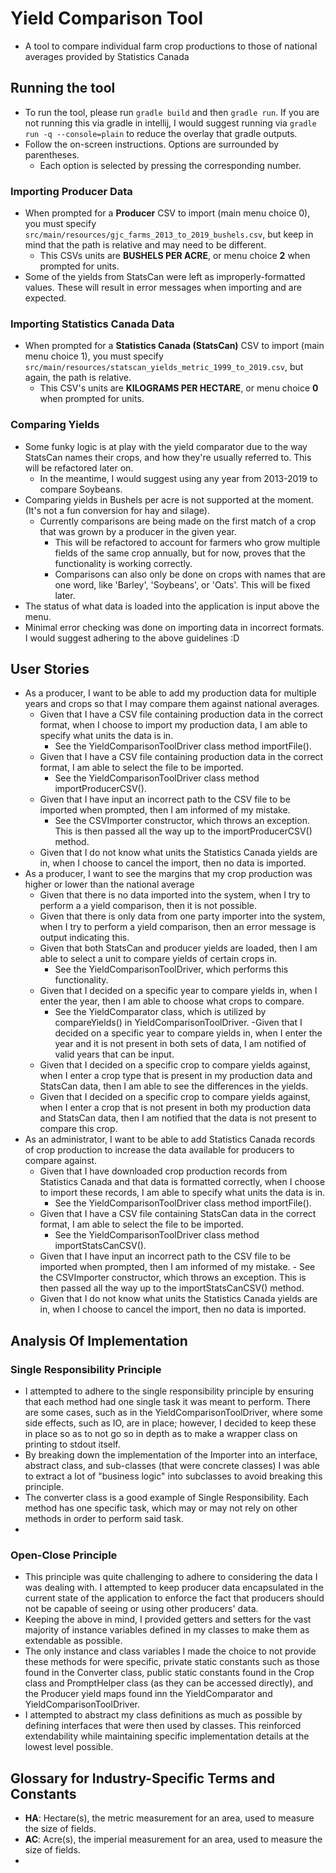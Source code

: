 # Yield Comparison Tool
- A tool to compare individual farm crop productions to those of national averages provided by Statistics Canada

## Running the tool
- To run the tool, please run `gradle build` and then `gradle run`. If you are not running this via gradle in intellij,
I would suggest running via `gradle run -q --console=plain` to reduce the overlay that gradle outputs.
- Follow the on-screen instructions. Options are surrounded by parentheses.
    - Each option is selected by pressing the corresponding number. 
### Importing Producer Data
- When prompted for a **Producer** CSV to import (main menu choice 0), you must specify `src/main/resources/gjc_farms_2013_to_2019_bushels.csv`, but keep in mind that the path is relative and may need to be different.
    - This CSVs units are **BUSHELS PER ACRE**, or menu choice **2** when prompted for units.
- Some of the yields from StatsCan were left as improperly-formatted values. These will result in error messages when importing and are expected.
    
### Importing Statistics Canada Data
- When prompted for a **Statistics Canada (StatsCan)** CSV to import (main menu choice 1), you must specify `src/main/resources/statscan_yields_metric_1999_to_2019.csv`, but again, the path is relative.
    - This CSV's units are **KILOGRAMS PER HECTARE**, or menu choice **0** when prompted for units.

### Comparing Yields
- Some funky logic is at play with the yield comparator due to the way StatsCan names their crops, and how they're usually referred to. This will be refactored later on.
    - In the meantime, I would suggest using any year from 2013-2019 to compare Soybeans.
- Comparing yields in Bushels per acre is not supported at the moment. (It's not a fun conversion for hay and silage).
    - Currently comparisons are being made on the first match of a crop that was grown by a producer in the given year.
        - This will be refactored to account for farmers who grow multiple fields of the same crop annually, but for now, proves that the functionality is working correctly.
        - Comparisons can also only be done on crops with names that are one word, like 'Barley', 'Soybeans', or 'Oats'. This will be fixed later.
- The status of what data is loaded into the application is input above the menu.
- Minimal error checking was done on importing data in incorrect formats. I would suggest adhering to the above guidelines :D

## User Stories
- As a producer, I want to be able to add my production data for multiple years and crops so that I may compare them against national averages.
    - Given that I have a CSV file containing production data in the correct format, when I choose to import my production data, I am able to specify what units the data is in.
        - See the YieldComparisonToolDriver class method importFile().
    - Given that I have a CSV file containing production data in the correct format, I am able to select the file to be imported.
        - See the YieldComparisonToolDriver class method importProducerCSV().
    - Given that I have input an incorrect path to the CSV file to be imported when prompted, then I am informed of my mistake.
        - See the CSVImporter constructor, which throws an exception. This is then passed all the way up to the importProducerCSV() method.
    - Given that I do not know what units the Statistics Canada yields are in, when I choose to cancel the import, then no data is imported.
- As a producer, I want to see the margins that my crop production was higher or lower than the national average
    - Given that there is no data imported into the system, when I try to perform a a yield comparison, then it is not possible.
    - Given that there is only data from one party importer into the system, when I try to perform a yield comparison, then an error message is output indicating this. 
    - Given that both StatsCan and producer yields are loaded, then I am able to select a unit to compare yields of certain crops in.
        - See the YieldComparisonToolDriver, which performs this functionality.
    - Given that I decided on a specific year to compare yields in, when I enter the year, then I am able to choose what crops to compare.
        - See the YieldComparator class, which is utilized by compareYields() in YieldComparisonToolDriver.
    -Given that I decided on a specific year to compare yields in, when I enter the year and it is not present in both sets of data, I am notified of valid years that can be input.
    - Given that I decided on a specific crop to compare yields against, when I enter a crop type that is present in my production data and StatsCan data, then I am able to see the differences in the yields.
    - Given that I decided on a specific crop to compare yields against, when I enter a crop that is not present in both my production data and StatsCan data, then I am notified that the data is not present to compare this crop.
- As an administrator, I want to be able to add Statistics Canada records of crop production to increase the data available for producers to compare against.
    - Given that I have downloaded crop production records from Statistics Canada and that data is formatted correctly, when I choose to import these records, I am able to specify what units the data is in.
         - See the YieldComparisonToolDriver class method importFile().
    - Given that I have a CSV file containing StatsCan data in the correct format, I am able to select the file to be imported.
         - See the YieldComparisonToolDriver class method importStatsCanCSV().
    - Given that I have input an incorrect path to the CSV file to be imported when prompted, then I am informed of my mistake.
            - See the CSVImporter constructor, which throws an exception. This is then passed all the way up to the importStatsCanCSV() method.
    - Given that I do not know what units the Statistics Canada yields are in, when I choose to cancel the import, then no data is imported.

## Analysis Of Implementation
### Single Responsibility Principle
- I attempted to adhere to the single responsibility principle by ensuring that each method had one single task it was meant to perform. There are some cases, such as in the YieldComparisonToolDriver,
where some side effects, such as IO, are in place; however, I decided to keep these in place so as to not go so in depth as to make a wrapper class on printing to stdout itself.
- By breaking down the implementation of the Importer into an interface, abstract class, and sub-classes (that were concrete classes) I was able to extract a lot of "business logic" into subclasses
to avoid breaking this principle.
- The converter class is a good example of Single Responsibility. Each method has one specific task, which may or may not rely on other methods in order to perform said task.
- 

### Open-Close Principle
- This principle was quite challenging to adhere to considering the data I was dealing with. I attempted to keep producer data encapsulated in the current state of the application to
enforce the fact that producers should not be capable of seeing or using other producers' data.
- Keeping the above in mind, I provided getters and setters for the vast majority of instance variables defined in my classes to make them as extendable as possible.
- The only instance and class variables I made the choice to not provide these methods for were specific, private static constants such as those found in the Converter class, public static constants found in
 the Crop class and PromptHelper class (as they can be accessed directly), and the Producer yield maps found inn the YieldComparator and YieldComparisonToolDriver.
 - I attempted to abstract my class definitions as much as possible by defining interfaces that were then used by classes. This reinforced extendability while maintaining specific implementation
 details at the lowest level possible.
 
 ## Glossary for Industry-Specific Terms and Constants
 - **HA**: Hectare(s), the metric measurement for an area, used to measure the size of fields.
 - **AC**: Acre(s), the imperial measurement for an area, used to measure the size of fields.
 - 